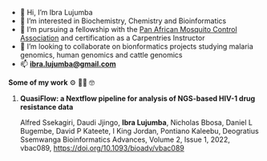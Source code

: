 - 👋 Hi, I’m Ibra Lujumba
- 🖤 I’m interested in Biochemistry, Chemistry and Bioinformatics
- 👷 I’m pursuing a fellowship with the [Pan African Mosquito Control Association](pamca.org) and certification as a Carpentries Instructor
- 👀 I’m looking to collaborate on bionformatics projects studying malaria genomics, human genomics and cattle genomics
- 📫 **ibra.lujumba@gmail.com**


**Some of my work** ⚙ 👨‍💻 🤓

1. **QuasiFlow: a Nextflow pipeline for analysis of NGS-based HIV-1 drug resistance data**

    Alfred Ssekagiri, Daudi Jjingo, **Ibra Lujumba**, Nicholas Bbosa, Daniel L Bugembe, David P Kateete, I King Jordan, Pontiano Kaleebu, Deogratius Ssemwanga
    Bioinformatics Advances, Volume 2, Issue 1, 2022, vbac089, https://doi.org/10.1093/bioadv/vbac089


<!---
harbi811/harbi811 is a ✨ special ✨ repository because its `README.md` (this file) appears on your GitHub profile.
You can click the Preview link to take a look at your changes.
--->
